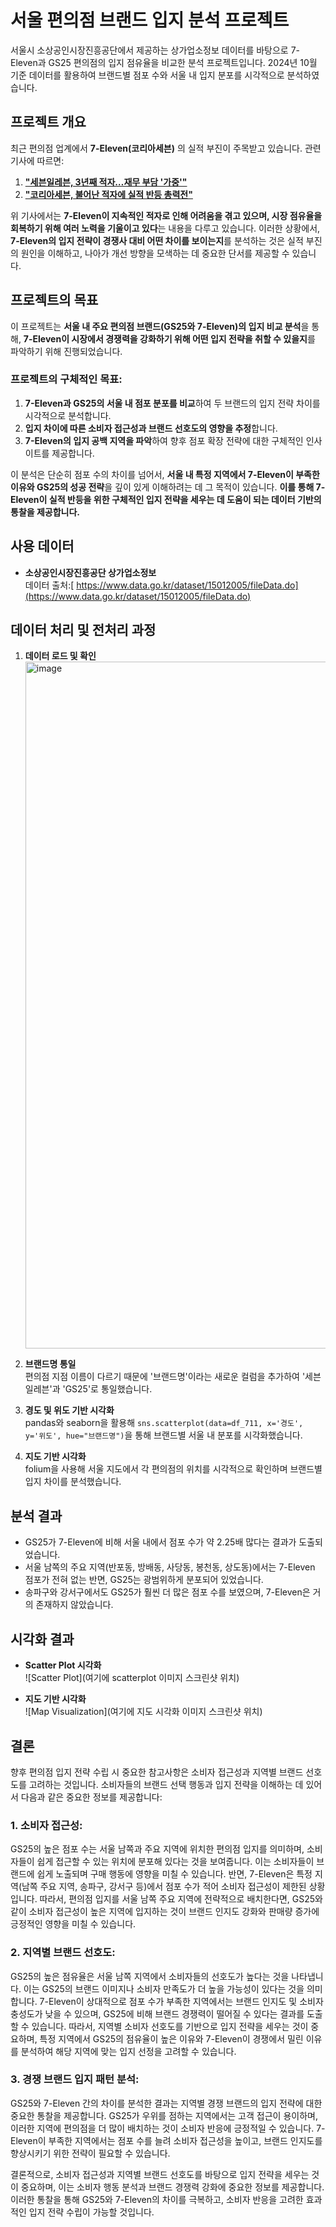 # 서울 편의점 브랜드 입지 분석 프로젝트
서울시 소상공인시장진흥공단에서 제공하는 상가업소정보 데이터를 바탕으로 7-Eleven과 GS25 편의점의 입지 점유율을 비교한 분석 프로젝트입니다. 2024년 10월 기준 데이터를 활용하여 브랜드별 점포 수와 서울 내 입지 분포를 시각적으로 분석하였습니다.


## 프로젝트 개요  

최근 편의점 업계에서 **7-Eleven(코리아세븐)** 의 실적 부진이 주목받고 있습니다. 관련 기사에 따르면:  
1. [**"세븐일레븐, 3년째 적자…재무 부담 '가중'"**](https://www.topdaily.kr/articles/98770)  
2. [**"코리아세븐, 불어난 적자에 실적 반등 총력전"**](https://www.datanews.co.kr/news/article.html?no=134453)  

위 기사에서는 **7-Eleven이 지속적인 적자로 인해 어려움을 겪고 있으며, 시장 점유율을 회복하기 위해 여러 노력을 기울이고 있다**는 내용을 다루고 있습니다. 이러한 상황에서, **7-Eleven의 입지 전략이 경쟁사 대비 어떤 차이를 보이는지**를 분석하는 것은 실적 부진의 원인을 이해하고, 나아가 개선 방향을 모색하는 데 중요한 단서를 제공할 수 있습니다.  


## 프로젝트의 목표  

이 프로젝트는 **서울 내 주요 편의점 브랜드(GS25와 7-Eleven)의 입지 비교 분석**을 통해, **7-Eleven이 시장에서 경쟁력을 강화하기 위해 어떤 입지 전략을 취할 수 있을지**를 파악하기 위해 진행되었습니다.  

### 프로젝트의 구체적인 목표:  
1. **7-Eleven과 GS25의 서울 내 점포 분포를 비교**하여 두 브랜드의 입지 전략 차이를 시각적으로 분석합니다.  
2. **입지 차이에 따른 소비자 접근성과 브랜드 선호도의 영향을 추정**합니다.  
3. **7-Eleven의 입지 공백 지역을 파악**하여 향후 점포 확장 전략에 대한 구체적인 인사이트를 제공합니다.  


이 분석은 단순히 점포 수의 차이를 넘어서, **서울 내 특정 지역에서 7-Eleven이 부족한 이유와 GS25의 성공 전략**을 깊이 있게 이해하려는 데 그 목적이 있습니다. **이를 통해 7-Eleven이 실적 반등을 위한 구체적인 입지 전략을 세우는 데 도움이 되는 데이터 기반의 통찰을 제공합니다.**

## 사용 데이터 
- **소상공인시장진흥공단 상가업소정보**  
  데이터 출처:[ https://www.data.go.kr/dataset/15012005/fileData.do](https://www.data.go.kr/dataset/15012005/fileData.do)

## 데이터 처리 및 전처리 과정  
1. **데이터 로드 및 확인**  
   <img width="1099" alt="image" src="https://github.com/user-attachments/assets/67c470c7-5a61-4690-a49c-5f22c61a6ae9" />


2. **브랜드명 통일**  
   편의점 지점 이름이 다르기 때문에 '브랜드명'이라는 새로운 컬럼을 추가하여 '세븐일레븐'과 'GS25'로 통일했습니다.

3. **경도 및 위도 기반 시각화**  
   pandas와 seaborn을 활용해 `sns.scatterplot(data=df_711, x='경도', y='위도', hue="브랜드명")`을 통해 브랜드별 서울 내 분포를 시각화했습니다.

4. **지도 기반 시각화**  
   folium을 사용해 서울 지도에서 각 편의점의 위치를 시각적으로 확인하며 브랜드별 입지 차이를 분석했습니다.

## 분석 결과  
- GS25가 7-Eleven에 비해 서울 내에서 점포 수가 약 2.25배 많다는 결과가 도출되었습니다.
- 서울 남쪽의 주요 지역(반포동, 방배동, 사당동, 봉천동, 상도동)에서는 7-Eleven 점포가 전혀 없는 반면, GS25는 광범위하게 분포되어 있었습니다.
- 송파구와 강서구에서도 GS25가 훨씬 더 많은 점포 수를 보였으며, 7-Eleven은 거의 존재하지 않았습니다.

## 시각화 결과
- **Scatter Plot 시각화**  
  ![Scatter Plot](여기에 scatterplot 이미지 스크린샷 위치)
  
- **지도 기반 시각화**  
  ![Map Visualization](여기에 지도 시각화 이미지 스크린샷 위치)

## 결론  
향후 편의점 입지 전략 수립 시 중요한 참고사항은 소비자 접근성과 지역별 브랜드 선호도를 고려하는 것입니다. 소비자들의 브랜드 선택 행동과 입지 전략을 이해하는 데 있어서 다음과 같은 중요한 정보를 제공합니다:

### 1. 소비자 접근성:
GS25의 높은 점포 수는 서울 남쪽과 주요 지역에 위치한 편의점 입지를 의미하며, 소비자들이 쉽게 접근할 수 있는 위치에 분포해 있다는 것을 보여줍니다. 이는 소비자들이 브랜드에 쉽게 노출되며 구매 행동에 영향을 미칠 수 있습니다.
반면, 7-Eleven은 특정 지역(남쪽 주요 지역, 송파구, 강서구 등)에서 점포 수가 적어 소비자 접근성이 제한된 상황입니다.
따라서, 편의점 입지를 서울 남쪽 주요 지역에 전략적으로 배치한다면, GS25와 같이 소비자 접근성이 높은 지역에 입지하는 것이 브랜드 인지도 강화와 판매량 증가에 긍정적인 영향을 미칠 수 있습니다.
### 2. 지역별 브랜드 선호도:
GS25의 높은 점유율은 서울 남쪽 지역에서 소비자들의 선호도가 높다는 것을 나타냅니다. 이는 GS25의 브랜드 이미지나 소비자 만족도가 더 높을 가능성이 있다는 것을 의미합니다.
7-Eleven이 상대적으로 점포 수가 부족한 지역에서는 브랜드 인지도 및 소비자 충성도가 낮을 수 있으며, GS25에 비해 브랜드 경쟁력이 떨어질 수 있다는 결과를 도출할 수 있습니다.
따라서, 지역별 소비자 선호도를 기반으로 입지 전략을 세우는 것이 중요하며, 특정 지역에서 GS25의 점유율이 높은 이유와 7-Eleven이 경쟁에서 밀린 이유를 분석하여 해당 지역에 맞는 입지 선정을 고려할 수 있습니다.
### 3. 경쟁 브랜드 입지 패턴 분석:
GS25와 7-Eleven 간의 차이를 분석한 결과는 지역별 경쟁 브랜드의 입지 전략에 대한 중요한 통찰을 제공합니다. GS25가 우위를 점하는 지역에서는 고객 접근이 용이하며, 이러한 지역에 편의점을 더 많이 배치하는 것이 소비자 반응에 긍정적일 수 있습니다.
7-Eleven이 부족한 지역에서는 점포 수를 늘려 소비자 접근성을 높이고, 브랜드 인지도를 향상시키기 위한 전략이 필요할 수 있습니다.

결론적으로, 소비자 접근성과 지역별 브랜드 선호도를 바탕으로 입지 전략을 세우는 것이 중요하며, 이는 소비자 행동 분석과 브랜드 경쟁력 강화에 중요한 정보를 제공합니다. 이러한 통찰을 통해 GS25와 7-Eleven의 차이를 극복하고, 소비자 반응을 고려한 효과적인 입지 전략 수립이 가능할 것입니다.
